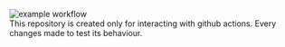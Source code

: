 ![example workflow](https://github.com/ViktorFAlex/workflow-testing/actions/workflows/hello-world.yml/badge.svg)    
This repository is created only for interacting with github actions. Every changes made to test its behaviour.

